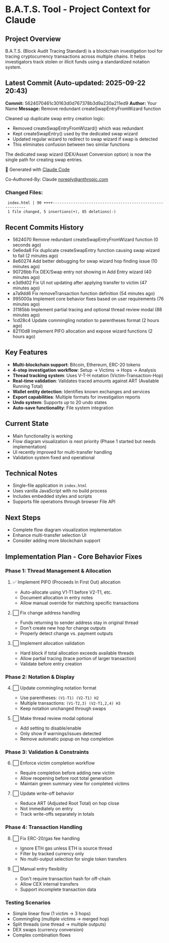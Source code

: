 # B.A.T.S. Tool - Project Context for Claude

## Project Overview
B.A.T.S. (Block Audit Tracing Standard) is a blockchain investigation tool for tracing cryptocurrency transactions across multiple chains. It helps investigators track stolen or illicit funds using a standardized notation system.

## Latest Commit (Auto-updated: 2025-09-22 20:43)

**Commit:** 5624070461c30163d0d767378b3d9a230a211ed9
**Author:** Your Name
**Message:** Remove redundant createSwapEntryFromWizard function

Cleaned up duplicate swap entry creation logic:
- Removed createSwapEntryFromWizard() which was redundant
- Kept createSwapEntry() used by the dedicated swap wizard
- Updated regular wizard to redirect to swap wizard if swap is detected
- This eliminates confusion between two similar functions

The dedicated swap wizard (DEX/Asset Conversion option) is now the single path for creating swap entries.

🤖 Generated with [Claude Code](https://claude.ai/code)

Co-Authored-By: Claude <noreply@anthropic.com>

### Changed Files:
```
 index.html | 90 ++++----------------------------------------------------------
 1 file changed, 5 insertions(+), 85 deletions(-)
```

## Recent Commits History

- 5624070 Remove redundant createSwapEntryFromWizard function (0 seconds ago)
- 0e6eda8 Fix duplicate createSwapEntry function causing swap wizard to fail (2 minutes ago)
- 8e60274 Add better debugging for swap wizard hop finding issue (10 minutes ago)
- 90726bb Fix DEX/Swap entry not showing in Add Entry wizard (40 minutes ago)
- e3d9d02 Fix UI not updating after applying transfer to victim (47 minutes ago)
- a7a9dd6 Fix removeTransaction function definition (54 minutes ago)
- 995000a Implement core behavior fixes based on user requirements (76 minutes ago)
- 31185bb Implement partial tracing and optional thread review modal (88 minutes ago)
- 1cd28c4 Update commingling notation to parentheses format (2 hours ago)
- 82110d8 Implement PIFO allocation and expose wizard functions (2 hours ago)

## Key Features
- **Multi-blockchain support**: Bitcoin, Ethereum, ERC-20 tokens
- **4-step investigation workflow**: Setup → Victims → Hops → Analysis
- **Thread tracking system**: Uses V-T-H notation (Victim-Transaction-Hop)
- **Real-time validation**: Validates traced amounts against ART (Available Running Total)
- **Wallet entity detection**: Identifies known exchanges and services
- **Export capabilities**: Multiple formats for investigation reports
- **Undo system**: Supports up to 20 undo states
- **Auto-save functionality**: File system integration

## Current State
- Main functionality is working
- Flow diagram visualization is next priority (Phase 1 started but needs implementation)
- UI recently improved for multi-transfer handling
- Validation system fixed and operational

## Technical Notes
- Single-file application in `index.html`
- Uses vanilla JavaScript with no build process
- Includes embedded styles and scripts
- Supports file operations through browser File API

## Next Steps
- Complete flow diagram visualization implementation
- Enhance multi-transfer selection UI
- Consider adding more blockchain support

## Implementation Plan - Core Behavior Fixes

### Phase 1: Thread Management & Allocation
1. ✅ Implement PIFO (Proceeds In First Out) allocation
   - Auto-allocate using V1-T1 before V2-T1, etc.
   - Document allocation in entry notes
   - Allow manual override for matching specific transactions

2. ⬜ Fix change address handling
   - Funds returning to sender address stay in original thread
   - Don't create new hop for change outputs
   - Properly detect change vs. payment outputs

3. ⬜ Implement allocation validation
   - Hard block if total allocation exceeds available threads
   - Allow partial tracing (trace portion of larger transaction)
   - Validate before entry creation

### Phase 2: Notation & Display
4. ⬜ Update commingling notation format
   - Use parentheses: `(V1-T1) (V2-T1) H2`
   - Multiple transactions: `(V1-T2,3) (V2-T1,2,4) H3`
   - Keep notation unchanged through swaps

5. ⬜ Make thread review modal optional
   - Add setting to disable/enable
   - Only show if warnings/issues detected
   - Remove automatic popup on hop completion

### Phase 3: Validation & Constraints
6. ⬜ Enforce victim completion workflow
   - Require completion before adding new victim
   - Allow reopening before root total generation
   - Maintain green summary view for completed victims

7. ⬜ Update write-off behavior
   - Reduce ART (Adjusted Root Total) on hop close
   - Not immediately on entry
   - Track write-offs separately in totals

### Phase 4: Transaction Handling
8. ⬜ Fix ERC-20/gas fee handling
   - Ignore ETH gas unless ETH is source thread
   - Filter by tracked currency only
   - No multi-output selection for single token transfers

9. ⬜ Manual entry flexibility
   - Don't require transaction hash for off-chain
   - Allow CEX internal transfers
   - Support incomplete transaction data

### Testing Scenarios
- Simple linear flow (1 victim → 3 hops)
- Commingling (multiple victims → merged hop)
- Split threads (one thread → multiple outputs)
- DEX swaps (currency conversion)
- Complex combination flows
